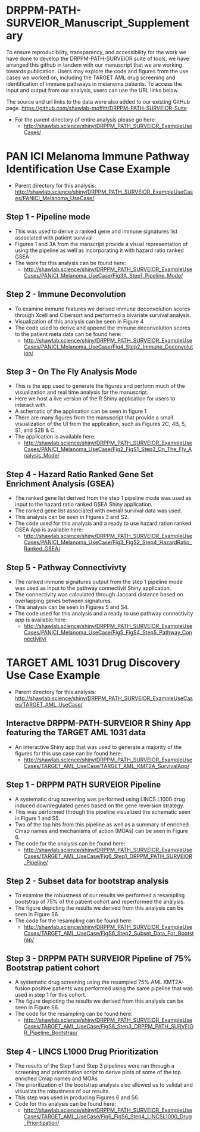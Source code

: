 # DRPPM-PATH-SURVEIOR_Manuscript_Supplementary

To ensure reproducibility, transparency, and accessibility for the work we have done to develop the DRPPM-PATH-SURVEIOR suite of tools, we have arranged this github in tandem with our manuscript that we are working towards publication. Users may explore the code and figures from the use cases we worked on, including the TARGET AML drug screening and identification of immune pathways in melanoma patients. To access the input and output from our analysis, users can use the URL links below.

The source and url links to the data were also added to our existing GitHub page. https://github.com/shawlab-moffitt/DRPPM-PATH-SURVEIOR-Suite

* For the parent directory of entire analysis please go here:
  * http://shawlab.science/shiny/DRPPM_PATH_SURVEIOR_ExampleUseCases/

# PAN ICI Melanoma Immune Pathway Identification Use Case Example

* Parent directory for this analysis: http://shawlab.science/shiny/DRPPM_PATH_SURVEIOR_ExampleUseCases/PANICI_Melanoma_UseCase/

## Step 1 - Pipeline mode

* This was used to derive a ranked gene and immune signatures list associated with patient survival
* Figures 1 and 3A from the manscript provide a visual representation of using the pipeline as well as incorporating it with hazard ratio ranked GSEA
* The work for this analysis can be found here:
  * http://shawlab.science/shiny/DRPPM_PATH_SURVEIOR_ExampleUseCases/PANICI_Melanoma_UseCase/Fig3A_Step1_Pipeline_Mode/

## Step 2 - Immune Deconvolution

* To examine immune features we derived immune deconvolution scores through Xcell and Cibersort and performed a bivariate survival analysis.
* Visualization of this analysis can be seen in Figure 4
* The code used to derive and append the immune deconvolution scores to the patient meta data can be found here:
  * http://shawlab.science/shiny/DRPPM_PATH_SURVEIOR_ExampleUseCases/PANICI_Melanoma_UseCase/Fig4_Step2_Immune_Deconvolution/

## Step 3 - On The Fly Analysis Mode

* This is the app used to generate the figures and perform much of the visualization and real time analysis for the manuscript.
* Here we host a live version of the R Shiny application for users to interact with.
* A schematic of the application can be seen in figure 1
* There are many figures from the manuscript that provide a small visualization of the UI from the application, such as Figures 2C, 4B, 5, S1, and S2B & C.
* The application is available here:
  * http://shawlab.science/shiny/DRPPM_PATH_SURVEIOR_ExampleUseCases/PANICI_Melanoma_UseCase/Fig2_FigS1_Step3_On_The_Fly_Analysis_Mode/

## Step 4 - Hazard Ratio Ranked Gene Set Enrichment Analysis (GSEA)

* The ranked gene list derived from the step 1 pipeline mode was used as input to the hazard ratio ranked GSEA Shiny application.
* The ranked gene list associated with overall survival data was used.
* This analysis can be seen in Figures 3 and S2.
* The code used for this analysis and a ready to use hazard ration ranked GSEA App is available here:
  * http://shawlab.science/shiny/DRPPM_PATH_SURVEIOR_ExampleUseCases/PANICI_Melanoma_UseCase/Fig3_FigS2_Step4_HazardRatio_Ranked_GSEA/

## Step 5 - Pathway Connectivivty

* The ranked immune signatures output from the step 1 pipeline mode was used as input to the pathway connectivit Shiny application.
* The connectivity was calculated through Jaccard distance based on overlapping genes between signatures.
* This analysis can be seen in Figures 5 and S4.
* The code used for this analysis and a ready to use pathway connectivity app is available here:
  * http://shawlab.science/shiny/DRPPM_PATH_SURVEIOR_ExampleUseCases/PANICI_Melanoma_UseCase/Fig5_FigS4_Step5_Pathway_Connectivity/

# TARGET AML 1031 Drug Discovery Use Case Example

* Parent directory for this analysis: http://shawlab.science/shiny/DRPPM_PATH_SURVEIOR_ExampleUseCases/TARGET_AML_UseCase/

## Interactve DRPPM-PATH-SURVEIOR R Shiny App featuring the TARGET AML 1031 data

* An interactive Shiny app that was used to generate a majority of the figures for this use case can be found here:
  * http://shawlab.science/shiny/DRPPM_PATH_SURVEIOR_ExampleUseCases/TARGET_AML_UseCase/TARGET_AML_KMT2A_SurvivalApp/

## Step 1 - DRPPM PATH SURVEIOR Pipeline

* A systematic drug screening was performed using LINCS L1000 drug induced downregulated genes based on the gene reversion strategy.
* This was performed through the pipeline visualized the schematic seen in Figure 1 and S5.
* Two of the top hits from this pipeline as well as a summary of enriched Cmap names and mechanisms of action (MOAs) can be seen in Figure 6.
* The code for the analysis can be found here:
  * http://shawlab.science/shiny/DRPPM_PATH_SURVEIOR_ExampleUseCases/TARGET_AML_UseCase/Fig6_Step1_DRPPM_PATH_SURVEIOR_Pipeline/

## Step 2 - Subset data for bootstrap analysis

* To examine the robustness of our results we performed a resampling bootstrap of 75% of the patient cohort and reperformed the analysis.
* The figure depicting the results we derived from this analysis can be seen in Figure S6.
* The code for the resampling can be found here:
  * http://shawlab.science/shiny/DRPPM_PATH_SURVEIOR_ExampleUseCases/TARGET_AML_UseCase/FigS6_Step2_Subset_Data_For_Bootstrap/

## Step 3 - DRPPM PATH SURVEIOR Pipeline of 75% Bootstrap patient cohort

* A systematic drug screening using the resampled 75% AML KMT2A-fusion positive patients was performed using the same pipeline that was used in step 1 for this cohort.
* The figure depicting the results we derived from this analysis can be seen in Figure S6.
* The code for the resampling can be found here:
  * http://shawlab.science/shiny/DRPPM_PATH_SURVEIOR_ExampleUseCases/TARGET_AML_UseCase/FigS6_Step3_DRPPM_PATH_SURVEIOR_Pipeline_Bootstrap/

## Step 4 - LINCS L1000 Drug Prioritization

* The results of the Step 1 and Step 3 pipelines were ran through a screening and prioritization script to derive plots of some of the top enriched Cmap names and MOAs
* The prioritization of the bootstrap analysis also allowed us to validat and visualiza the robustness of our results.
* This step was used in producing Figures 6 and S6.
* Code for this analysis can be found here:
  * http://shawlab.science/shiny/DRPPM_PATH_SURVEIOR_ExampleUseCases/TARGET_AML_UseCase/Fig6_FigS6_Step4_LINCSL1000_Drug_Prioritization/



